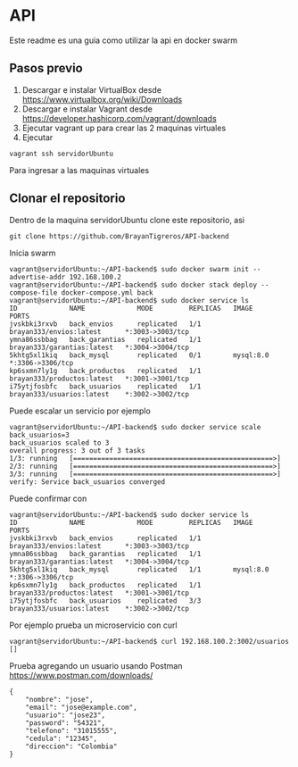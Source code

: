 # API
Este readme es una guia como utilizar la api en docker swarm

## Pasos previo
1. Descargar e instalar VirtualBox desde https://www.virtualbox.org/wiki/Downloads
2. Descargar e instalar Vagrant desde https://developer.hashicorp.com/vagrant/downloads
3. Ejecutar vagrant up para crear las 2 maquinas virtuales
4. Ejecutar
```
vagrant ssh servidorUbuntu
```
Para ingresar a las maquinas virtuales

## Clonar el repositorio
Dentro de la maquina servidorUbuntu clone este repositorio, asi
```
git clone https://github.com/BrayanTigreros/API-backend
```
Inicia swarm
```
vagrant@servidorUbuntu:~/API-backend$ sudo docker swarm init --advertise-addr 192.168.100.2
vagrant@servidorUbuntu:~/API-backend$ sudo docker stack deploy --compose-file docker-compose.yml back
vagrant@servidorUbuntu:~/API-backend$ sudo docker service ls
ID             NAME             MODE         REPLICAS   IMAGE                        PORTS
jvskbki3rxvb   back_envios      replicated   1/1        brayan333/envios:latest      *:3003->3003/tcp
ymna86ssbbag   back_garantias   replicated   1/1        brayan333/garantias:latest   *:3004->3004/tcp
5khtg5xl1kiq   back_mysql       replicated   0/1        mysql:8.0                    *:3306->3306/tcp
kp6sxmn7ly1g   back_productos   replicated   1/1        brayan333/productos:latest   *:3001->3001/tcp
i75ytjfosbfc   back_usuarios    replicated   1/1        brayan333/usuarios:latest    *:3002->3002/tcp
```
Puede escalar un servicio por ejemplo
```
vagrant@servidorUbuntu:~/API-backend$ sudo docker service scale back_usuarios=3
back_usuarios scaled to 3
overall progress: 3 out of 3 tasks
1/3: running   [==================================================>]
2/3: running   [==================================================>]
3/3: running   [==================================================>]
verify: Service back_usuarios converged
```
Puede confirmar con
```
vagrant@servidorUbuntu:~/API-backend$ sudo docker service ls
ID             NAME             MODE         REPLICAS   IMAGE                        PORTS
jvskbki3rxvb   back_envios      replicated   1/1        brayan333/envios:latest      *:3003->3003/tcp
ymna86ssbbag   back_garantias   replicated   1/1        brayan333/garantias:latest   *:3004->3004/tcp
5khtg5xl1kiq   back_mysql       replicated   1/1        mysql:8.0                    *:3306->3306/tcp
kp6sxmn7ly1g   back_productos   replicated   1/1        brayan333/productos:latest   *:3001->3001/tcp
i75ytjfosbfc   back_usuarios    replicated   3/3        brayan333/usuarios:latest    *:3002->3002/tcp
```
Por ejemplo prueba un microservicio con curl
```
vagrant@servidorUbuntu:~/API-backend$ curl 192.168.100.2:3002/usuarios
[]
```
Prueba agregando un usuario usando Postman https://www.postman.com/downloads/
```
{
    "nombre": "jose",
    "email": "jose@example.com",
    "usuario": "jose23",
    "password": "54321",
    "telefono": "31015555",
    "cedula": "12345",
    "direccion": "Colombia"
}
```







